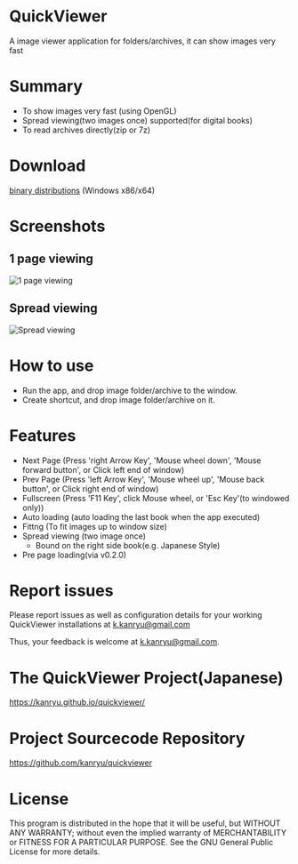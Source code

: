 QuickViewer
===========

A image viewer application for folders/archives, it can show images very fast

# Summary

 - To show images very fast (using OpenGL)
 - Spread viewing(two images once) supported(for digital books)
 - To read archives directly(zip or 7z)

# Download

[binary distributions](https://github.com/kanryu/quickviewer/releases) (Windows x86/x64)

# Screenshots

## 1 page viewing


![1 page viewing](https://github.com/kanryu/quickviewer/wiki/images/singleview.jpg)

## Spread viewing

![Spread viewing](https://github.com/kanryu/quickviewer/wiki/images/dualview.jpg)

# How to use

- Run the app, and drop image folder/archive to the window.
- Create shortcut, and drop image folder/archive on it.


# Features

- Next Page (Press 'right Arrow Key', 'Mouse wheel down', 'Mouse forward button', or Click left end of window)
- Prev Page (Press 'left Arrow Key', 'Mouse wheel up', 'Mouse back button', or Click right end of window)
- Fullscreen (Press 'F11 Key', click Mouse wheel, or 'Esc Key'(to windowed only))
- Auto loading (auto loading the last book when the app executed)
- Fittng (To fit images up to window size)
- Spread viewing (two image once)
    - Bound on the right side book(e.g. Japanese Style)
- Pre page loading(via v0.2.0)

# Report issues

Please report issues as well as configuration details for your working 
QuickViewer installations at <k.kanryu@gmail.com>

Thus, your feedback is welcome at <k.kanryu@gmail.com>.


# The QuickViewer Project(Japanese)

https://kanryu.github.io/quickviewer/

# Project Sourcecode Repository

https://github.com/kanryu/quickviewer

# License

This program is distributed in the hope that it will be useful, but WITHOUT ANY WARRANTY; without even the implied warranty of MERCHANTABILITY or FITNESS FOR A PARTICULAR PURPOSE. See the GNU General Public License for more details.

